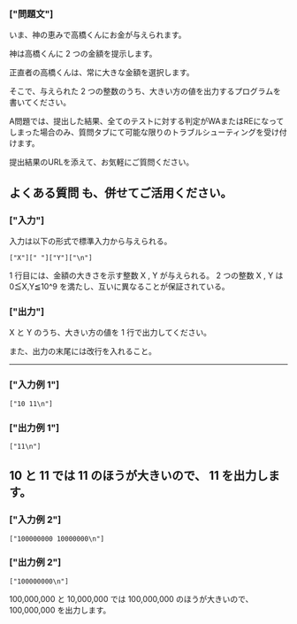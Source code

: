 ### ["問題文"]


いま、神の恵みで高橋くんにお金が与えられます。



神は高橋くんに 
2
 つの金額を提示します。



正直者の高橋くんは、常に大きな金額を選択します。



そこで、与えられた 
2
 つの整数のうち、大きい方の値を出力するプログラムを書いてください。


A問題では、提出した結果、全てのテストに対する判定がWAまたはREになってしまった場合のみ、質問タブにて可能な限りのトラブルシューティングを受け付けます。



提出結果のURLを添えて、お気軽にご質問ください。


よくある質問
も、併せてご活用ください。
----

### ["入力"]


入力は以下の形式で標準入力から与えられる。

```
["X"][" "]["Y"]["\n"]
```

1
 行目には、金額の大きさを示す整数 
X
 , 
Y
 が与えられる。
2
 つの整数 
X
 , 
Y
 は 
0≦X,Y≦10^9
 を満たし、互いに異なることが保証されている。
### ["出力"]

X
 と 
Y
 のうち、大きい方の値を 
1
 行で出力してください。



また、出力の末尾には改行を入れること。

----

### ["入力例 1"]

```
["10 11\n"]
```

### ["出力例 1"]

```
["11\n"]
```

10
 と 
11
 では 
11
 のほうが大きいので、
11
 を出力します。
----

### ["入力例 2"]

```
["100000000 10000000\n"]
```

### ["出力例 2"]

```
["100000000\n"]
```

100,000,000
 と 
10,000,000
 では 
100,000,000
 のほうが大きいので、
100,000,000
 を出力します。